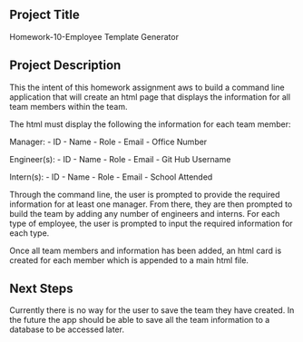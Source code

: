 ## Project Title
Homework-10-Employee Template Generator 

## Project Description
This the intent of this homework assignment aws to build a command line application that will create an html page that displays the information for all team members within the team. 

The html must display the following the information for each team member:

Manager: 
    - ID
    - Name
    - Role
    - Email
    - Office Number

Engineer(s):
    - ID
    - Name
    - Role
    - Email
    - Git Hub Username

Intern(s):
    - ID
    - Name
    - Role
    - Email
    - School Attended

Through the command line, the user is prompted to provide the required information for at least one manager. From there, they are then prompted to build the team by adding any number of engineers and interns. For each type of employee, the user is prompted to input the required information for each type. 

Once all team members and information has been added, an html card is created for each member which is appended to a main html file. 

## Next Steps
Currently there is no way for the user to save the team they have created. In the future the app should be able to save all the team information to a database to be accessed later. 